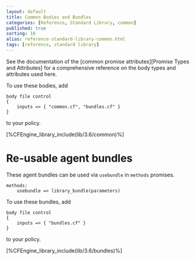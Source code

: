 ```yaml
---
layout: default
title: Common Bodies and Bundles
categories: [Reference, Standard Library, common]
published: true
sorting: 10
alias: reference-standard-library-common.html
tags: [reference, standard library]
---
```


See the documentation of the [common promise attributes][Promise Types and Attributes]
for a comprehensive reference on the body types and attributes used here.

To use these bodies, add

```cf3
body file control
{
	inputs => { "common.cf", "bundles.cf" }
}
```

to your policy.



[%CFEngine_library_include(lib/3.6/common)%]

# Re-usable agent bundles

These agent bundles can be used via `usebundle` in `methods` promises.

```cf3
methods:
    usebundle => library_bundle(parameters)
```

To use these bundles, add

```cf3
body file control
{
	inputs => { "bundles.cf" }
}
```

to your policy.



[%CFEngine_library_include(lib/3.6/bundles)%]


